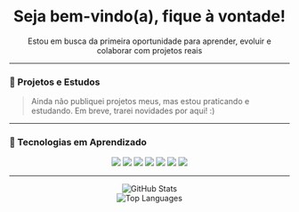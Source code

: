 <h1 align="center">Seja bem-vindo(a), fique à vontade!</h1>

<p align="center">
  Estou em busca da primeira oportunidade para aprender, evoluir e colaborar com projetos reais
</p>

---

### 🎨 Projetos e Estudos

> Ainda não publiquei projetos meus, mas estou praticando e estudando. Em breve, trarei novidades por aqui! :)

---

### 🧠 Tecnologias em Aprendizado

<p align="center">
  <img src="https://img.shields.io/badge/HTML5-E34F26?style=flat&logo=html5&logoColor=white"/>
  <img src="https://img.shields.io/badge/CSS3-1572B6?style=flat&logo=css3&logoColor=white"/>
  <img src="https://img.shields.io/badge/JavaScript-F7DF1E?style=flat&logo=javascript&logoColor=black"/>
  <img src="https://img.shields.io/badge/Angular-DD0031?style=flat&logo=angular&logoColor=white"/>
  <img src="https://img.shields.io/badge/Python-3776AB?style=flat&logo=python&logoColor=white"/>
  <img src="https://img.shields.io/badge/TypeScript-007ACC?style=flat&logo=typescript&logoColor=white"/>
  <img src="https://img.shields.io/badge/MySQL-4479A1?style=flat&logo=mysql&logoColor=white"/>
</p>

---

<p align="center">
  <img src="https://github-readme-stats.vercel.app/api?username=Sammadar&show_icons=true&theme=radical" alt="GitHub Stats" />
  <br/>
  <img src="https://github-readme-stats.vercel.app/api/top-langs/?username=Sammadar&layout=compact&theme=radical" alt="Top Languages" />
</p>
